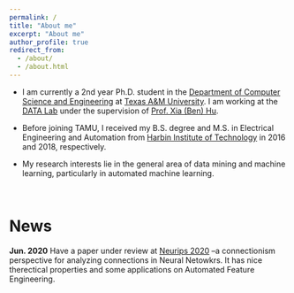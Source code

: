 ```yaml
---
permalink: /
title: "About me"
excerpt: "About me"
author_profile: true
redirect_from: 
  - /about/
  - /about.html
---
```


* I am currently a 2nd year Ph.D. student in the [Department of Computer Science and Engineering](https://engineering.tamu.edu/cse/index.html) at [Texas A&M University](https://www.tamu.edu). I am working at the [DATA Lab](http://people.tamu.edu/~guangzhou92/Data_Lab/) under the supervision of [Prof. Xia (Ben) Hu](http://faculty.cs.tamu.edu/xiahu/index.html). 
* Before joining TAMU, I received my B.S. degree and M.S. in Electrical Engineering and Automation from [Harbin Institute of Technology](http://en.hit.edu.cn/) in 2016 and 2018, respectively. 

* My research interests lie in the general area of data mining and machine learning, particularly in automated machine learning.

<br />

News
=====
**Jun. 2020** Have a paper under review at [Neurips 2020](https://nips.cc/Conferences/2020) –a connectionism perspective for analyzing connections in Neural Netowkrs. It has nice therectical properties and some applications on Automated Feature Engineering.